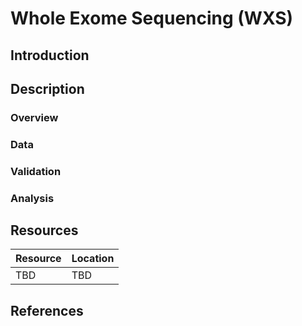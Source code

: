 # Whole Exome Sequencing (WXS) #
## Introduction ##
## Description ##
### Overview ###
### Data ###
### Validation ###
### Analysis ###
## Resources ##
| Resource | Location |
| --- | --- |
| TBD | TBD | 
## References ##
